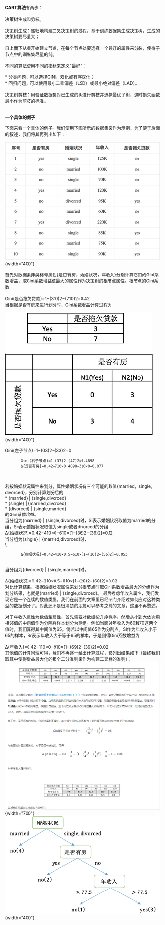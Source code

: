 **CART算法**有两步：\
\
决策树生成和剪枝。\
\
决策树生成：递归地构建二叉决策树的过程，基于训练数据集生成决策树，生成的决策树要尽量大；\
\
自上而下从根开始建立节点，在每个节点处要选择一个最好的属性来分裂，使得子节点中的训练集尽量的纯。\
\
不同的算法使用不同的指标来定义\"最好\"：\
\
\* 分类问题，可以选择GINI，双化或有序双化；\
\* 回归问题，可以使用最小二乘偏差（LSD）或最小绝对偏差（LAD）。\
\
决策树剪枝：用验证数据集对已生成的树进行剪枝并选择最优子树，这时损失函数最小作为剪枝的标准。\
\
\
**一个具体的例子**

下面来看一个具体的例子。我们使用下图所示的数据集来作为示例，为了便于后面的叙述，我们将其再列出如下：\
\
![](../../media/deeplearning/cart1.png){width="400"}\
\
首先对数据集非类标号属性{是否有房，婚姻状况，年收入}分别计算它们的Gini系数增益，取Gini系数增益值最大的属性作为决策树的根节点属性。根节点的Gini系数\
\
Gini(是否拖欠贷款)=1−(310)2−(710)2=0.42\
当根据是否有房来进行划分时，Gini系数增益计算过程为\
\
![](../../media/deeplearning/cart2.png){width="400"}\
\
Gini(左子节点)=1−(03)2−(33)2=0

           Gini(右子节点)=1−(37)2−(47)2=0.4898
           Δ{是否有房}=0.42−710×0.4898−310×0=0.077

\
\
若按婚姻状况属性来划分，属性婚姻状况有三个可能的取值{married，single，divorced}，分别计算划分后的\
\* {married} \| {single,divorced}\
\* {single} \| {married,divorced}\
\* {divorced} \| {single,married}\
的Gini系数增益。\
当分组为{married} \|
{single,divorced}时，Sl表示婚姻状况取值为married的分组，Sr表示婚姻状况取值为single或者divorced的分组\
Δ{婚姻状况}=0.42−410×0−610×\[1−(36)2−(36)2\]=0.12\
当分组为{single} \| {married,divorced}时，\
\

           Δ{婚姻状况}=0.42−410×0.5−610×[1−(16)2−(56)2]=0.053

\
当分组为{divorced} \| {single,married}时，\
\
Δ{婚姻状况}=0.42−210×0.5−810×\[1−(28)2−(68)2\]=0.02\
对比计算结果，根据婚姻状况属性来划分根节点时取Gini系数增益最大的分组作为划分结果，也就是{married}
\| {single,divorced}。
最后考虑年收入属性，我们发现它是一个连续的数值类型。我们在前面的文章里已经专门介绍过如何应对这种类型的数据划分了。对此还不是很清楚的朋友可以参考之前的文章，这里不再赘述。\
\
对于年收入属性为数值型属性，首先需要对数据按升序排序，然后从小到大依次用相邻值的中间值作为分隔将样本划分为两组。例如当面对年收入为60和70这两个值时，我们算得其中间值为65。倘若以中间值65作为分割点。Sl作为年收入小于65的样本，Sr表示年收入大于等于65的样本，于是则得Gini系数增益为\
\
Δ(年收入)=0.42−110×0−910×\[1−(69)2−(39)2\]=0.02\
其他值的计算同理可得，我们不再逐一给出计算过程，仅列出结果如下（最终我们取其中使得增益最大化的那个二分准则来作为构建二叉树的准则）：\
![](../../media/deeplearning/cart3.png){width="700"}\
![](../../media/deeplearning/cart4.png){width="400"}
